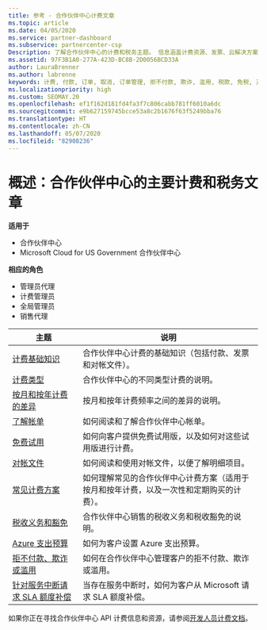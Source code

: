 ```yaml
---
title: 参考 - 合作伙伴中心计费文章
ms.topic: article
ms.date: 04/05/2020
ms.service: partner-dashboard
ms.subservice: partnercenter-csp
Description: 了解合作伙伴中心的计费和税务主题。 信息涵盖计费资源、发票、云解决方案提供商计费和税款。
ms.assetid: 97F3B1A0-277A-423D-BC8B-2D0056BCD33A
author: LauraBrenner
ms.author: labrenne
keywords: 计费, 付款, 订单, 取消, 订单管理, 拒不付款, 欺诈, 滥用, 税款, 免税, 对帐文件
ms.localizationpriority: high
ms.custom: SEOMAY.20
ms.openlocfilehash: ef1f162d181fd4fa3f7c806cabb781ff6010a6dc
ms.sourcegitcommit: e9b627159745bcce53a8c2b1676f63f5249bba76
ms.translationtype: HT
ms.contentlocale: zh-CN
ms.lasthandoff: 05/07/2020
ms.locfileid: "82908236"
---
```

# <a name="overview-main-billing-and-tax-articles-in-partner-center"></a>概述：合作伙伴中心的主要计费和税务文章

**适用于**

- 合作伙伴中心
- Microsoft Cloud for US Government 合作伙伴中心

**相应的角色**

- 管理员代理
- 计费管理员
- 全局管理员
- 销售代理

| 主题 | 说明 |
| ----- | ----------- |
| [计费基础知识](billing-basics.md) | 合作伙伴中心计费的基础知识（包括付款、发票和对帐文件）。 |
| [计费类型](billing-different-types.md) | 合作伙伴中心的不同类型计费的说明。 |
| [按月和按年计费的差异](billing-annual-monthly.md) | 按月和按年计费频率之间的差异的说明。 |
| [了解帐单](read-your-bill.md) | 如何阅读和了解合作伙伴中心帐单。 |
| [免费试用](offer-your-customers-trials-of-microsoft-products.md) | 如何向客户提供免费试用版，以及如何对这些试用版进行计费。 |
| [对帐文件](use-the-reconciliation-files.md) | 如何阅读和使用对帐文件，以便了解明细项目。 |
| [常见计费方案](common-billing-scenarios.md) | 如何理解常见的合作伙伴中心计费方案（适用于按月和按年计费，以及一次性和定期购买的计费）。 |
| [税收义务和豁免](tax-and-tax-exemptions.md) | 合作伙伴中心销售的税收义务和税收豁免的说明。 |
| [Azure 支出预算](set-an-azure-spending-budget-for-your-customers.md) | 如何为客户设置 Azure 支出预算。 |
| [拒不付款、欺诈或滥用](non-payment--fraud--or-misuse.md) | 如何在合作伙伴中心管理客户的拒不付款、欺诈或滥用。 |
| [针对服务中断请求 SLA 额度补偿](request-credit.md) | 当存在服务中断时，如何为客户从 Microsoft 请求 SLA 额度补偿。 |

如果你正在寻找合作伙伴中心 API 计费信息和资源，请参阅[开发人员计费文档](https://docs.microsoft.com/partner-center/develop/manage-billing)。
